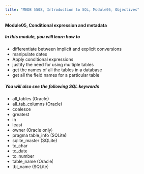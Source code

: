 ```yaml
---
title: "MEDB 5508, Introduction to SQL, Module05, Objectives"
---
```


#### Module05, Conditional expression and metadata

##### In this module, you will learn how to

+ differentiate between implicit and explicit conversions
+ manipulate dates
+ Apply conditional expressions
+ justify the need for using multiple tables
+ get the names of all the tables in a database
+ get all the field names for a particular table


##### You will also see the following SQL keywords

+ all_tables (Oracle)
+ all_tab_columns (Oracle)
+ coalesce
+ greatest
+ in
+ least
+ owner (Oracle only)
+ pragma table_info (SQLite)
+ sqlite_master (SQLite)
+ to_char
+ to_date
+ to_number
+ table_name (Oracle)
+ tbl_name (SQLite)

